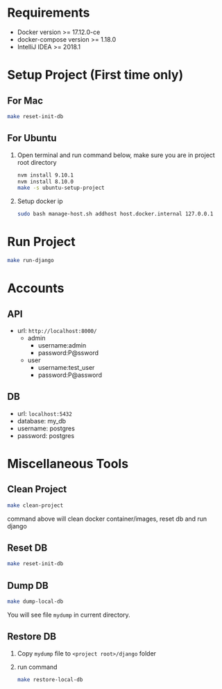 
# Requirements

* Docker version >= 17.12.0-ce
* docker-compose version >= 1.18.0
* IntelliJ IDEA >= 2018.1

# Setup Project (First time only)

## For Mac

```sh
make reset-init-db
```

## For Ubuntu

 1. Open terminal and run command below, make sure you are in project root directory

    ```sh
    nvm install 9.10.1
    nvm install 8.10.0
    make -s ubuntu-setup-project
    ```

 1. Setup docker ip

    ```sh
    sudo bash manage-host.sh addhost host.docker.internal 127.0.0.1
    ```

# Run Project

```sh
make run-django
```

# Accounts

## API

* url: `http://localhost:8000/`
  * admin
    * username:admin
    * password:P@ssword
  * user
    * username:test_user
    * password:P@assword

## DB

* url: `localhost:5432`
* database: my_db
* username: postgres
* password: postgres

# Miscellaneous Tools

## Clean Project

```sh
make clean-project
```

command above will clean docker container/images, reset db and run django

## Reset DB

```sh
make reset-init-db
```

## Dump DB

```sh
make dump-local-db
```

You will see file `mydump` in current directory.

## Restore DB

 1. Copy `mydump` file to `<project root>/django` folder
 1. run command

    ```sh
    make restore-local-db
    ```
